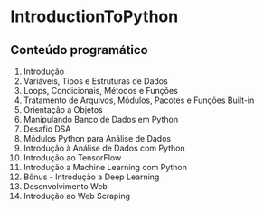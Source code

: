 # IntroductionToPython

## Conteúdo programático

01. Introdução
02. Variáveis, Tipos e Estruturas de Dados
03. Loops, Condicionais, Métodos e Funções
04. Tratamento de Arquivos, Módulos, Pacotes e Funções Built-in
05. Orientação a Objetos
06. Manipulando Banco de Dados em Python
07. Desafio DSA
08. Módulos Python para Análise de Dados
09. Introdução à Análise de Dados com Python
10. Introdução ao TensorFlow
11. Introdução a Machine Learning com Python
12. Bônus - Introdução a Deep Learning
13. Desenvolvimento Web
14. Introdução ao Web Scraping
